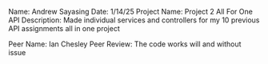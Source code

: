 Name: Andrew Sayasing
Date: 1/14/25
Project Name: Project 2 All For One API
Description: Made individual services and controllers for my 10 previous API assignments all in one project

Peer Name: Ian Chesley
Peer Review: The code works will and without issue
